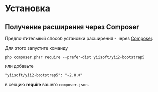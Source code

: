 Установка
=========

## Получение расширения через Composer

Предпочтительный способ установки расширения - через [Composer](https://getcomposer.org/download/).

Для этого запустите команду

```
php composer.phar require --prefer-dist yiisoft/yii2-bootstrap5
```

или добавьте

```
"yiisoft/yii2-bootstrap5": "~2.0.0"
```

в секцию **require** вашего `composer.json`.

